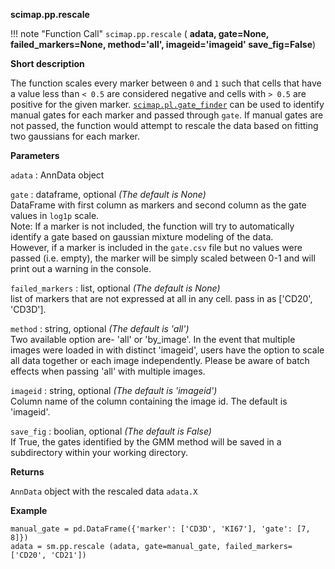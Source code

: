 **scimap.pp.rescale**

!!! note "Function Call"
    `scimap.pp.rescale` (
      **adata, 
      gate=None, 
      failed_markers=None, 
      method='all', 
      imageid='imageid' 
      save_fig=False**)

**Short description**

The function scales every marker between `0` and `1` such that cells that have a value less than `< 0.5` are considered negative  and cells with `> 0.5` are positive for the given marker. [`scimap.pl.gate_finder`](../../pl/sm.pl.gate_finder) can be used to identify manual gates for each marker and passed through `gate`. If manual gates are not passed, the function would attempt to rescale the data based on fitting two gaussians for each marker.  

**Parameters**

`adata` : AnnData object  

`gate` : dataframe, optional *(The default is None)*  
DataFrame with first column as markers and second column as the gate values in `log1p` scale.  
Note: If a marker is not included, the function will try to automatically identify a gate 
based on gaussian mixture modeling of the data.  
However, if a marker is included in the `gate.csv` file but no values were passed (i.e. empty), 
the marker will be simply scaled between 0-1 and will print out a warning in the console.

`failed_markers` : list, optional *(The default is None)*  
list of markers that are not expressed at all in any cell. pass in as ['CD20', 'CD3D'].  

`method` : string, optional *(The default is 'all')*  
Two available option are- 'all' or 'by_image'. In the event that multiple images were loaded in with distinct 'imageid', users have the option to scale all data together or each image independently. Please be aware of batch effects when passing 'all' with multiple images.  

`imageid` : string, optional *(The default is 'imageid')*  
Column name of the column containing the image id. The default is 'imageid'.


`save_fig` : boolian, optional *(The default is False)*  
If True, the gates identified by the GMM method will be saved in a subdirectory within your working directory.  


**Returns**

`AnnData` object with the rescaled data `adata.X`

**Example**

```
manual_gate = pd.DataFrame({'marker': ['CD3D', 'KI67'], 'gate': [7, 8]})
adata = sm.pp.rescale (adata, gate=manual_gate, failed_markers=['CD20', 'CD21'])
```
